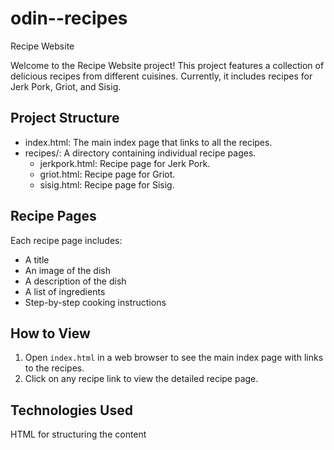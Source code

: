 # odin--recipes
Recipe Website

Welcome to the Recipe Website project!
This project features a collection of delicious recipes from different cuisines. 
Currently, it includes recipes for Jerk Pork, Griot, and Sisig.

## Project Structure

- index.html: The main index page that links to all the recipes.
- recipes/: A directory containing individual recipe pages.
  - jerkpork.html: Recipe page for Jerk Pork.
  - griot.html: Recipe page for Griot.
  - sisig.html: Recipe page for Sisig.

## Recipe Pages

Each recipe page includes:
- A title
- An image of the dish
- A description of the dish
- A list of ingredients
- Step-by-step cooking instructions

## How to View

1. Open `index.html` in a web browser to see the main index page with links to the recipes.
2. Click on any recipe link to view the detailed recipe page.

## Technologies Used

HTML for structuring the content


